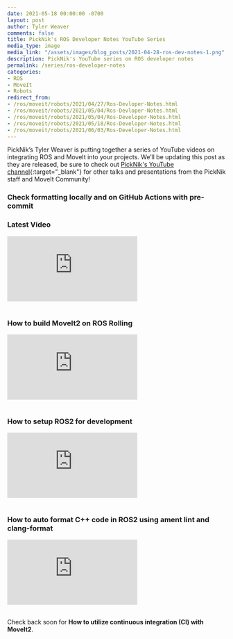 ```yaml
---
date: 2021-05-18 00:00:00 -0700
layout: post
author: Tyler Weaver
comments: false
title: PickNik's ROS Developer Notes YouTube Series
media_type: image
media_link: "/assets/images/blog_posts/2021-04-28-ros-dev-notes-1.png"
description: PickNik's YouTube series on ROS developer notes
permalink: /series/ros-developer-notes
categories:
- ROS
- MoveIt
- Robots
redirect_from:
- /ros/moveit/robots/2021/04/27/Ros-Devloper-Notes.html
- /ros/moveit/robots/2021/05/04/Ros-Devloper-Notes.html
- /ros/moveit/robots/2021/05/04/Ros-Developer-Notes.html
- /ros/moveit/robots/2021/05/18/Ros-Developer-Notes.html
- /ros/moveit/robots/2021/06/03/Ros-Developer-Notes.html
---
```


PickNik’s Tyler Weaver is putting together a series of YouTube videos on integrating ROS and MoveIt into your projects. We’ll be updating this post as they are released, be sure to check out  [PickNik's YouTube channel](https://www.youtube.com/channel/UCF7Yy57ZE2WNYeeXKEu8JQA){:target="_blank"} for other talks and presentations from the PickNik staff and MoveIt Community!


### Check formatting locally and on GitHub Actions with pre-commit ###
### Latest Video ###
<div class="iframe-container">
<div class="text-center">
<iframe src="https://www.youtube-nocookie.com/embed/4K6GZWFQs3A" title="YouTube video player" frameborder="0" allow="accelerometer; autoplay; clipboard-write; encrypted-media; gyroscope; picture-in-picture" allowfullscreen></iframe>
</div>
</div>
<br>

### How to build MoveIt2 on ROS Rolling ###
<div class="iframe-container">
<div class="text-center">
<iframe src="https://www.youtube-nocookie.com/embed/FgIK27jN4bk" title="YouTube video player" frameborder="0" allow="accelerometer; autoplay; clipboard-write; encrypted-media; gyroscope; picture-in-picture" allowfullscreen></iframe>
</div>
</div>
<br>

### How to setup ROS2 for development ###
<div class="iframe-container">
<div class="text-center">
<iframe src="https://www.youtube-nocookie.com/embed/XkZ-xXV-8Uc" title="YouTube video player" frameborder="0" allow="accelerometer; autoplay; clipboard-write; encrypted-media; gyroscope; picture-in-picture" allowfullscreen></iframe>
</div>
</div>
<br>

### How to auto format C++ code in ROS2 using ament lint and clang-format ###

<div class="iframe-container">
<div class="text-center">
<iframe src="https://www.youtube-nocookie.com/embed/2gIyu09UEC8" title="YouTube video player" frameborder="0" allow="accelerometer; autoplay; clipboard-write; encrypted-media; gyroscope; picture-in-picture" allowfullscreen></iframe>
</div>
</div>
<br>

Check back soon for **How to utilize continuous integration (CI) with MoveIt2**.
